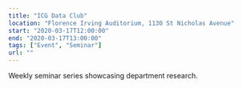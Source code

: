 ```yaml
---
title: "ICG Data Club"
location: "Florence Irving Auditorium, 1130 St Nicholas Avenue"
start: "2020-03-17T12:00:00"
end: "2020-03-17T13:00:00"
tags: ["Event", "Seminar"]
url: ""
---
```


Weekly seminar series showcasing department research.

<!-- endexcerpt -->
